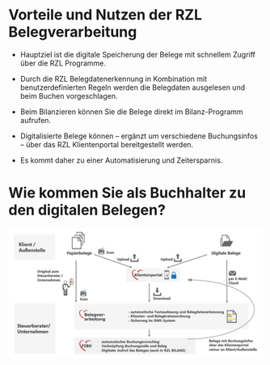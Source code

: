 # Vorteile und Nutzen der RZL Belegverarbeitung

-   Hauptziel ist die digitale Speicherung der Belege mit schnellem
    Zugriff über die RZL Programme.

-   Durch die RZL Belegdatenerkennung in Kombination mit
    benutzerdefinierten Regeln werden die Belegdaten ausgelesen und beim
    Buchen vorgeschlagen.

-   Beim Bilanzieren können Sie die Belege direkt im Bilanz-Programm
    aufrufen.

-   Digitalisierte Belege können – ergänzt um verschiedene Buchungsinfos
    – über das RZL Klientenportal bereitgestellt werden.

-   Es kommt daher zu einer Automatisierung und Zeitersparnis.

# Wie kommen Sie als Buchhalter zu den digitalen Belegen?

![](img/image4.jpg)


